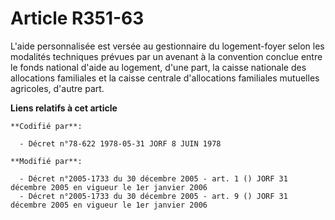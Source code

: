 # Article R351-63

L'aide personnalisée est versée au gestionnaire du logement-foyer selon les modalités techniques prévues par un avenant à la
convention conclue entre le fonds national d'aide au logement, d'une part, la caisse nationale des allocations familiales et
la caisse centrale d'allocations familiales mutuelles agricoles, d'autre part.

**Liens relatifs à cet article**

	**Codifié par**:

	  - Décret n°78-622 1978-05-31 JORF 8 JUIN 1978

	**Modifié par**:

	  - Décret n°2005-1733 du 30 décembre 2005 - art. 1 () JORF 31 décembre 2005 en vigueur le 1er janvier 2006
	  - Décret n°2005-1733 du 30 décembre 2005 - art. 9 () JORF 31 décembre 2005 en vigueur le 1er janvier 2006
